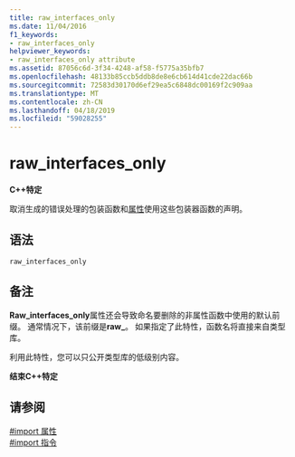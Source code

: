 ```yaml
---
title: raw_interfaces_only
ms.date: 11/04/2016
f1_keywords:
- raw_interfaces_only
helpviewer_keywords:
- raw_interfaces_only attribute
ms.assetid: 87056c6d-3f34-4248-af58-f5775a35bfb7
ms.openlocfilehash: 48133b85ccb5ddb8de8e6cb614d41cde22dac66b
ms.sourcegitcommit: 72583d30170d6ef29ea5c6848dc00169f2c909aa
ms.translationtype: MT
ms.contentlocale: zh-CN
ms.lasthandoff: 04/18/2019
ms.locfileid: "59028255"
---
```

# <a name="rawinterfacesonly"></a>raw_interfaces_only
**C++特定**

取消生成的错误处理的包装函数和[属性](../cpp/property-cpp.md)使用这些包装器函数的声明。

## <a name="syntax"></a>语法

```
raw_interfaces_only
```

## <a name="remarks"></a>备注

**Raw_interfaces_only**属性还会导致命名要删除的非属性函数中使用的默认前缀。 通常情况下，该前缀是**raw_**。 如果指定了此特性，函数名将直接来自类型库。

利用此特性，您可以只公开类型库的低级别内容。

**结束C++特定**

## <a name="see-also"></a>请参阅

[#import 属性](../preprocessor/hash-import-attributes-cpp.md)<br/>
[#import 指令](../preprocessor/hash-import-directive-cpp.md)
